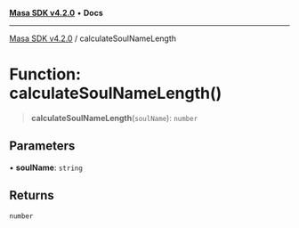 [**Masa SDK v4.2.0**](../README.md) • **Docs**

***

[Masa SDK v4.2.0](../globals.md) / calculateSoulNameLength

# Function: calculateSoulNameLength()

> **calculateSoulNameLength**(`soulName`): `number`

## Parameters

• **soulName**: `string`

## Returns

`number`
